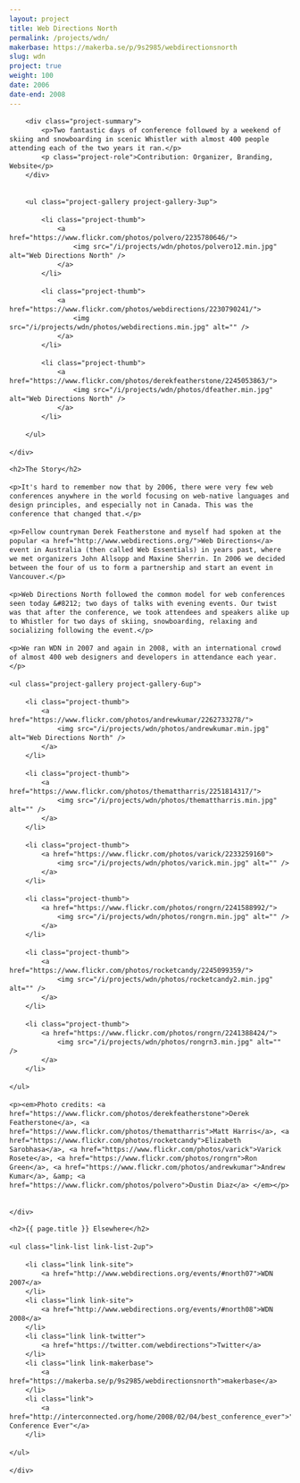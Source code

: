 ```yaml
---
layout: project
title: Web Directions North
permalink: /projects/wdn/
makerbase: https://makerba.se/p/9s2985/webdirectionsnorth
slug: wdn
project: true
weight: 100
date: 2006
date-end: 2008
---
```



<section id="summary" class="project-section">
	<div class="wrap">

		<div class="project-summary">
			<p>Two fantastic days of conference followed by a weekend of skiing and snowboarding in scenic Whistler with almost 400 people attending each of the two years it ran.</p>
			<p class="project-role">Contribution: Organizer, Branding, Website</p>
		</div>


		<ul class="project-gallery project-gallery-3up">

			<li class="project-thumb">
				<a href="https://www.flickr.com/photos/polvero/2235780646/">
					<img src="/i/projects/wdn/photos/polvero12.min.jpg" alt="Web Directions North" />
				</a>
			</li>

			<li class="project-thumb">
				<a href="https://www.flickr.com/photos/webdirections/2230790241/">
					<img src="/i/projects/wdn/photos/webdirections.min.jpg" alt="" />
				</a>
			</li>

			<li class="project-thumb">
				<a href="https://www.flickr.com/photos/derekfeatherstone/2245053863/">
					<img src="/i/projects/wdn/photos/dfeather.min.jpg" alt="Web Directions North" />
				</a>
			</li>

		</ul>

	</div>
</section>


<section id="story" class="project-section project-story">
	<div class="wrap">

	<h2>The Story</h2>

	<p>It's hard to remember now that by 2006, there were very few web conferences anywhere in the world focusing on web-native languages and design principles, and especially not in Canada. This was the conference that changed that.</p>

	<p>Fellow countryman Derek Featherstone and myself had spoken at the popular <a href="http://www.webdirections.org/">Web Directions</a> event in Australia (then called Web Essentials) in years past, where we met organizers John Allsopp and Maxine Sherrin. In 2006 we decided between the four of us to form a partnership and start an event in Vancouver.</p>

	<p>Web Directions North followed the common model for web conferences seen today &#8212; two days of talks with evening events. Our twist was that after the conference, we took attendees and speakers alike up to Whistler for two days of skiing, snowboarding, relaxing and socializing following the event.</p>

	<p>We ran WDN in 2007 and again in 2008, with an international crowd of almost 400 web designers and developers in attendance each year.</p>

	<ul class="project-gallery project-gallery-6up">

		<li class="project-thumb">
			<a href="https://www.flickr.com/photos/andrewkumar/2262733278/">
				<img src="/i/projects/wdn/photos/andrewkumar.min.jpg" alt="Web Directions North" />
			</a>
		</li>

		<li class="project-thumb">
			<a href="https://www.flickr.com/photos/themattharris/2251814317/">
				<img src="/i/projects/wdn/photos/themattharris.min.jpg" alt="" />
			</a>
		</li>

		<li class="project-thumb">
			<a href="https://www.flickr.com/photos/varick/2233259160">
				<img src="/i/projects/wdn/photos/varick.min.jpg" alt="" />
			</a>
		</li>

		<li class="project-thumb">
			<a href="https://www.flickr.com/photos/rongrn/2241588992/">
				<img src="/i/projects/wdn/photos/rongrn.min.jpg" alt="" />
			</a>
		</li>

		<li class="project-thumb">
			<a href="https://www.flickr.com/photos/rocketcandy/2245099359/">
				<img src="/i/projects/wdn/photos/rocketcandy2.min.jpg" alt="" />
			</a>
		</li>

		<li class="project-thumb">
			<a href="https://www.flickr.com/photos/rongrn/2241388424/">
				<img src="/i/projects/wdn/photos/rongrn3.min.jpg" alt="" />
			</a>
		</li>

	</ul>

	<p><em>Photo credits: <a href="https://www.flickr.com/photos/derekfeatherstone">Derek Featherstone</a>, <a href="https://www.flickr.com/photos/themattharris">Matt Harris</a>, <a href="https://www.flickr.com/photos/rocketcandy">Elizabeth Sarobhasa</a>, <a href="https://www.flickr.com/photos/varick">Varick Rosete</a>, <a href="https://www.flickr.com/photos/rongrn">Ron Green</a>, <a href="https://www.flickr.com/photos/andrewkumar">Andrew Kumar</a>, &amp; <a href="https://www.flickr.com/photos/polvero">Dustin Diaz</a> </em></p>


	</div>
</section>


<section id="elsewhere" class="project-section project-elsewhere">
	<div class="wrap">

	<h2>{{ page.title }} Elsewhere</h2>

	<ul class="link-list link-list-2up">

		<li class="link link-site">
			<a href="http://www.webdirections.org/events/#north07">WDN 2007</a>
		</li>
		<li class="link link-site">
			<a href="http://www.webdirections.org/events/#north08">WDN 2008</a>
		</li>
		<li class="link link-twitter">
			<a href="https://twitter.com/webdirections">Twitter</a>
		</li>
		<li class="link link-makerbase">
			<a href="https://makerba.se/p/9s2985/webdirectionsnorth">makerbase</a>
		</li>
		<li class="link">
			<a href="http://interconnected.org/home/2008/02/04/best_conference_ever">"Best Conference Ever"</a>
		</li>

	</ul>

	</div>
</section>